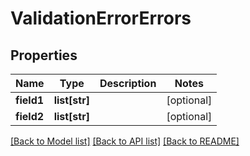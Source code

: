 # ValidationErrorErrors

## Properties
Name | Type | Description | Notes
------------ | ------------- | ------------- | -------------
**field1** | **list[str]** |  | [optional] 
**field2** | **list[str]** |  | [optional] 

[[Back to Model list]](../README.md#documentation-for-models) [[Back to API list]](../README.md#documentation-for-api-endpoints) [[Back to README]](../README.md)


